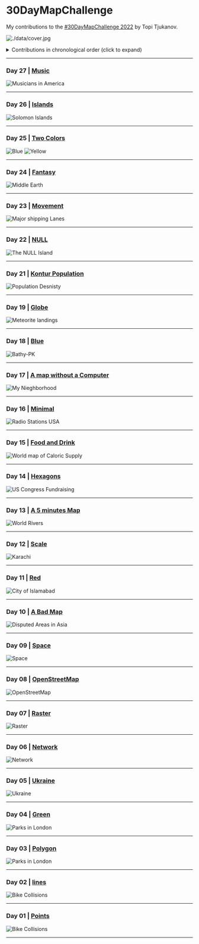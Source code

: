 # 30DayMapChallenge

My contributions to the [#30DayMapChallenge 2022](https://twitter.com/tjukanov/status/1576650170535936001?s=20&t=YH8ZcCe1Mf5W2E-hugYRXg)  by Topi Tjukanov.

![./data/cover.jpg](https://github.com/imagineazhar/30DayMapChallenge2022/blob/main/data/cover.jpg)

<details>
  <summary>Contributions in chronological order (click to expand)</summary>

<!-- toc -->

**Maps**

* Day 01: [Points](contributions/Day01_Points)
* Day 02: [Lines](contributions/02-Lines)
* Day 03: [Polygons](contributions/03-polygons)
* Day 04: [Green](contributions/04-Green)
* Day 05: [Ukraine](https://public.tableau.com/app/profile/m.azhar/viz/UkrainePorts30DayMapChallenge/ports)
* Day 06: [Network](contributions/06-Network)
* Day 07: [Raster](contributions/07-Raster)
* Day 08: [OpenStreetMap](contributions/08-OpenStreetMap)
* Day 09: [Raster](contributions/09-space)
* Day 10: [A Bad Map](contributions/10-A_Bad_Map)
* Day 11: [Colour Friday: Red](contributions/11-Red)
* Day 12: [Scale](https://tabsoft.co/3O4CZK8)
* Day 13: [A 5 Minutes Map](contributions/13-%20A%205%20Minutes%20Map)
* Day 14: [Hexagons](https://tabsoft.co/3hDCQRy)
* Day 15: [Food and Drink](https://tabsoft.co/3O6H402)
* Day 16: [Minimal](https://tabsoft.co/3UD4UTI)
* Day 17: [A map without a Computer](contributions/17-a-map-without-computer)
* Day 18: [Colour Friday: Blue](contributions/18-blue)
* Day 19: [Globe](contributions/19-Globe)
* Day 21: [Kontur Population](contributions/21-Kontur_Population)
* Day 22: [NULL](contributions/22-NULL)
* Day 23: [Movement](contributions/23-Movement)
* Day 24: [Fantasy](https://tabsoft.co/3EZ8cLF)
* Day 25: [Colour Firday: Two Colours](contributions/25-Two-Colors)
* Day 26: [Islands](contributions/26-Islands)
* Day 27: [Music](https://tabsoft.co/3XNeSEa)

</details>

***

### Day 27 | [Music](https://tabsoft.co/3XNeSEa)

![Musicians in America](contributions/27-Music/27-american-musicians.png)

***

### Day 26 | [Islands](contributions/26-Islands)

![Solomon Islands](contributions/26-Islands/26-Solomon-islands.png)

***

### Day 25 | [Two Colors](contributions/25-Two-Colors)

![Blue](contributions/25-Two-Colors/25-isb-2.png) ![Yellow](contributions/25-Two-Colors/25-isb-1.png)

***

### Day 24 | [Fantasy](https://tabsoft.co/3EZ8cLF)

![Middle Earth](contributions/24-Fantasy/24-middle-earth.png)

***

### Day 23 | [Movement](contributions/23-Movement)

![Major shipping Lanes](contributions/23-Movement/23-shipping-lanes.png)

***

### Day 22 | [NULL](contributions/22-NULL)

![The NULL Island](contributions/22-NULL/22-null-island.png)

***

### Day 21 | [Kontur Population](contributions/21-Kontur_Population)

![Population Desnisty](contributions/21-Kontur_Population/21-population.png)

***

### Day 19 | [Globe](contributions/19-Globe)

![Meteorite landings](contributions/19-Globe/19-globe-meteorite.png)

***

### Day 18 | [Blue](contributions/18-blue)

![Bathy-PK](contributions/18-blue/18-bathmetry.png)

***

### Day 17 | [A map without a Computer](contributions/17-a-map-without-computer)

![My Nieghborhood](contributions/17-a-map-without-computer/17-No-computer.png)

***

### Day 16 | [Minimal](https://tabsoft.co/3UD4UTI)

![Radio Stations USA](contributions/16-Minimal/16-radio-minimal.png)

***

### Day 15 | [Food and Drink](https://tabsoft.co/3O6H402)

![World map of Caloric Supply](contributions/15-Food/15-world-map-calories.png)

***

### Day 14 | [Hexagons](https://tabsoft.co/3hDCQRy)

![US Congress Fundraising](contributions/14-Hexagons/14-US_congress_hexagons.png)

***

### Day 13 | [A 5 minutes Map](contributions/13-%20A%205%20Minutes%20Map)

![World Rivers](contributions/13-%20A%205%20Minutes%20Map/world.png)

***

### Day 12 | [Scale](https://tabsoft.co/3O4CZK8)

![Karachi](contributions/12-Scale/12-Scale.png)

***

### Day 11 | [Red](contributions/11-Red)

![City of Islamabad](contributions/11-Red/11-red.png)

***

### Day 10 | [A Bad Map](https://tabsoft.co/3UoHMIl)

![Disputed Areas in Asia](contributions/10-A_Bad_Map/Disputed%20Areas%20Asia.png)

***

### Day 09 | [Space](contributions/09-space)

![Space](contributions/09-space/09-space.png)

***

### Day 08 | [OpenStreetMap](contributions/08-OpenStreetMap)

![OpenStreetMap](contributions/08-OpenStreetMap/08-osm.png)

***

### Day 07 | [Raster](contributions/07-Raster)

![Raster](contributions/07-Raster/raster.png)

***

### Day 06 | [Network](contributions/06-Network/)

![Network](contributions/06-Network/06-network.png)

***

### Day 05 | [Ukraine](https://public.tableau.com/app/profile/m.azhar/viz/UkrainePorts30DayMapChallenge/ports)

![Ukraine](contributions/05-Ukraine/ports.png)

***

### Day 04 | [Green](contributions/04-Green)

![Parks in London](contributions/04-Green/04-green.png)

***

### Day 03 | [Polygon](contributions/03-polygons)

![Parks in London](contributions/03-polygons/02-polygons.png)

***

### Day 02 | [lines](contributions/02-Lines/)

![Bike Collisions](contributions/02-Lines/02-lines.png)

***

### Day 01 | [Points](https://public.tableau.com/app/profile/m.azhar/viz/BikeCollisionsinLondon30DaysMapChallengePoints/Day_01Points)

![Bike Collisions](contributions/01-Points/01-points.png)

***
